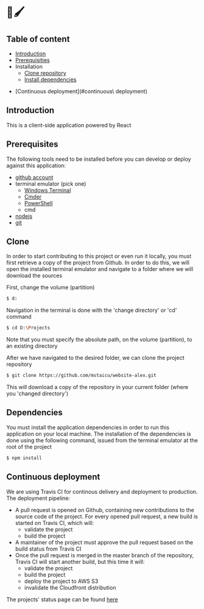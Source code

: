 🎨🖌
=

## Table of content
- [Introduction](#introduction)
- [Prerequisities](#prerequisites)
- Installation
  - [Clone repository](#clone)
  - [Install dependencies](#dependencies)
<!-- - [Usage](#usage)
    - [Development](#development)
    - [Production](#production) -->
- [Continuous deployment](#continuous\ deployment)

## Introduction

This is a client-side application powered by React

## Prerequisites

The following tools need to be installed before you can develop or deploy against this application:

* [github account](https://github.com/join)
* terminal emulator (pick one)
  * [Windows Terminal](https://www.microsoft.com/en-gb/p/windows-terminal/9n0dx20hk701?rtc=1&activetab=pivot:overviewtab)
  * [Cmder](https://cmder.net/)
  * [PowerShell](https://docs.microsoft.com/en-us/powershell/scripting/install/installing-powershell-core-on-windows?view=powershell-7)
  * cmd
* [nodejs](https://nodejs.org/)
* [git](https://git-scm.com/download/win)

## Clone

In order to start contributing to this project or even run it locally, you must first retrieve a copy of the project from Github. In order to do this, we will open the installed terminal emulator and navigate to a folder where we will download the sources

First, change the volume (partition)

```bash
$ d:
```

Navigation in the terminal is done with the 'change directory' or 'cd' command

```bash
$ cd D:\Projects
```

Note that you must specify the absolute path, on the volume (partition), to an existing directory

After we have navigated to the desired folder, we can clone the project repository

```bash
$ git clone https://github.com/mstaicu/website-alex.git
```

This will download a copy of the repository in your current folder (where you 'changed directory')

## Dependencies

You must install the application dependencies in order to run this application on your local machine. The installation of the dependencies is done using the following command, issued from the terminal emulator at the root of the project

```bash
$ npm install
```

## Continuous deployment

We are using Travis CI for continous delivery and deployment to production. The deployment pipeline:

* A pull request is opened on Github, containing new contributions to the source code of the project. For every opened pull request, a new build is started on Travis CI, which will:
  * validate the project
  * build the project
* A maintainer of the project must approve the pull request based on the build status from Travis CI
* Once the pull request is merged in the master branch of the repository, Travis CI will start another build, but this time it will:
  * validate the project
  * build the project
  * deploy the project to AWS S3
  * invalidate the Cloudfront distribution

The projects' status page can be found [here](https://travis-ci.org/github/mstaicu/website-alex)